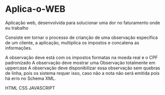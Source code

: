 # Aplica-o-WEB
Aplicação web, desenvolvida para solucionar uma dor no faturamento onde eu trabalho

Consiste em tornar o processo de crianção de uma observação especifica de um cliente, a aplicação, multiplica os impostos e concatena as informações.

A observação deve está com os impostos formatas na moeda real e o CPF padronizado
A observação deve mostrar uma Observação totalmente em uppercase
A observação deve  disponibilizar essa observação sem quebras de linha, pois os sistema requer isso, caso não a nota não será emitida pois há erro no Schema XML.

HTML
CSS
JAVASCRIPT

